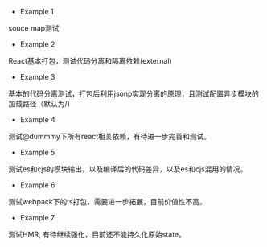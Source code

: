 - Example 1

souce map测试

- Example 2

React基本打包，测试代码分离和隔离依赖(external)

- Example 3

基本的代码分离测试，打包后利用jsonp实现分离的原理，且测试配置异步模块的加载路径（默认为/)


- Example 4

测试@dummmy下所有react相关依赖，有待进一步完善和测试。


- Example 5

测试es和cjs的模块输出，以及编译后的代码差异，以及es和cjs混用的情况。

- Example 6

测试webpack下的ts打包，需要进一步拓展，目前价值性不高。

- Example 7

测试HMR, 有待继续强化，目前还不能持久化原始state。


